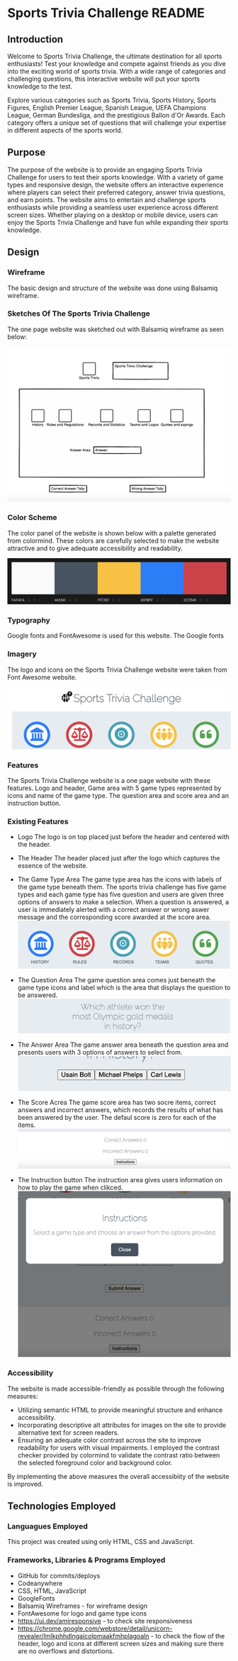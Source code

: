 # Sports Trivia Challenge README

## Introduction

Welcome to Sports Trivia Challenge, the ultimate destination for all sports enthusiasts! Test your knowledge and compete against friends as you dive into the exciting world of sports trivia. With a wide range of categories and challenging questions, this interactive website will put your sports knowledge to the test.

Explore various categories such as Sports Trivia, Sports History, Sports Figures, English Premier League, Spanish League, UEFA Champions League, German Bundesliga, and the prestigious Ballon d'Or Awards. Each category offers a unique set of questions that will challenge your expertise in different aspects of the sports world.

## Purpose

The purpose of the website is to provide an engaging Sports Trivia Challenge for users to test their sports knowledge. With a variety of game types and responsive design, the website offers an interactive experience where players can select their preferred category, answer trivia questions, and earn points. The website aims to entertain and challenge sports enthusiasts while providing a seamless user experience across different screen sizes. Whether playing on a desktop or mobile device, users can enjoy the Sports Trivia Challenge and have fun while expanding their sports knowledge.

## Design

### Wireframe
The basic design and structure of the website was done using Balsamiq wireframe. 

### Sketches Of The Sports Trivia Challenge

The one page website was sketched out with Balsamiq wireframe as seen below:

![Sports Trivia Challenge](./documents/sports-trivia-wireframe.png)

### Color Scheme
The color panel of the website is shown below with a palette generated from colormind. These colors are carefully selected to make the website attractive and to give adequate accessibility and readability.

![Sports Trivia Challenge color pallete](./documents/sports-trivia-color-pallete.png)

### Typography
Google fonts and FontAwesome is used for this website. The Google fonts 

### Imagery
The logo and icons on the Sports Trivia Challenge website were taken from Font Awesome website.

![Sports Trivia Challenge logo and icons](./documents/sports-trivia-logo-icons.png)

### Features
The Sports Trivia Challenge website is a one page website with these features.
Logo and header, Game area with 5 game types represented by icons and name of the game type. The question area and score area and an instruction button.

### Existing Features
- Logo
  The logo is on top placed just before the header and centered with the header.
  
- The Header 
  The header placed just after the logo which captures the essence of the website.
  
- The Game Type Area
  The game type area has the icons with labels of the game type beneath them. The sports trivia challenge has five game types and each game type has five question and users are given three options of answers to make a selection. When a question is answered, a user is immediately alerted with a correct answer or wrong aswer message and the corresponding score awarded at the score area.
  ![The Game Type Area](./documents/sports-trivia-gametype-icons.png)
  
- The Question Area
  The game question area comes just beneath the game type icons and label which is the area that displays the question to be answered.
  ![Sports Trivia Question Area](./documents/sports-trivia-question-area.png)
- The Answer Area
  The game answer area beneath the question area and presents users with 3 options of answers to select from.
  ![The Game Answer Area](./documents/sports-trivia-answer-area.png)
- The Score Acrea
  The game score area has two socre items, correct answers and incorrect answers, which records the results of what has been answered by the user. The defaul score is zero for each of the items.
  ![The Game Score Area](./documents/sports-trivia-score-area.png)
- The Instruction button
  The instruction area gives users information on how to play the game when clikced.
  ![The Game Instructions](./documents/sports-trivia-instruction-button.png)

### Accessibility
The website is made accessible-friendly as possible through the following measures:
- Utilizing semantic HTML to provide meaningful structure and enhance accessibility.
- Incorporating descriptive alt attributes for images on the site to provide alternative text for screen readers.
- Ensuring an adequate color contrast across the site to improve readability for users with visual impairments. I employed the contrast checker provided by colormind to validate the contrast ratio between the selected foreground color and background color.

By implementing the above measures the overall accessibiity of the website is improved.

## Technologies Employed

### Languagues Employed
This project was created using only HTML, CSS and JavaScript.

### Frameworks, Libraries & Programs Employed

- GitHub for commits/deploys
- Codeanywhere
- CSS, HTML, JavaScript
- GoogleFonts
- Balsamiq Wireframes - for wireframe design
- FontAwesome for logo and game type icons
- <https://ui.dev/amiresponsive> - to check site responsiveness
- <https://chrome.google.com/webstore/detail/unicorn-revealer/lmlkphhdlngaicolpmaakfmhplagoaln> - to check the flow of the header, logo and icons at different screen sizes and making sure there are no overflows and distortions.

